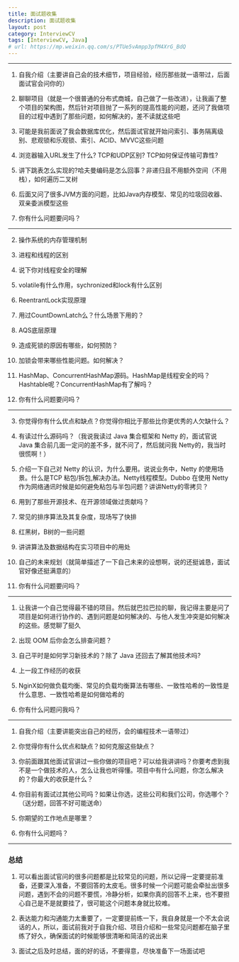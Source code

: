 ```yaml
---
title: 面试题收集
description: 面试题收集
layout: post
category: InterviewCV
tags: [InterviewCV, Java]
# url: https://mp.weixin.qq.com/s/PTUe5vAmpp3pfM4XrG_BdQ
---
```


-----

1. 自我介绍（主要讲自己会的技术细节，项目经验，经历那些就一语带过，后面面试官会问你的）
    
2. 聊聊项目（就是一个很普通的分布式商城，自己做了一些改进），让我画了整个项目的架构图，然后针对项目抛了一系列的提高性能的问题，还问了我做项目的过程中遇到了那些问题，如何解决的，差不读就这些吧
    
3. 可能是我前面说了我会数据库优化，然后面试官就开始问索引、事务隔离级别、悲观锁和乐观锁、索引、ACID、MVVC这些问题
    
4. 浏览器输入URL发生了什么? TCP和UDP区别? TCP如何保证传输可靠性?
    
5. 讲下跳表怎么实现的?哈夫曼编码是怎么回事？非递归且不用额外空间（不用栈），如何遍历二叉树
    
6. 后面又问了很多JVM方面的问题，比如Java内存模型、常见的垃圾回收器、双亲委派模型这些
    
7. 你有什么问题要问吗？

-----

2. 操作系统的内存管理机制
    
3. 进程和线程的区别
    
4. 说下你对线程安全的理解
    
5. volatile有什么作用，sychronized和lock有什么区别
    
6. ReentrantLock实现原理
    
7. 用过CountDownLatch么？什么场景下用的？
    
8. AQS底层原理
    
9. 造成死锁的原因有哪些，如何预防？
    
10. 加锁会带来哪些性能问题。如何解决？
    
11. HashMap、ConcurrentHashMap源码。HashMap是线程安全的吗？Hashtable呢？ConcurrentHashMap有了解吗？
    
13. 你有什么问题要问吗？
    
-----
    
3. 你觉得你有什么优点和缺点？你觉得你相比于那些比你更优秀的人欠缺什么？
    
4. 有读过什么源码吗？（我说我读过 Java 集合框架和 Netty 的，面试官说 Java 集合前几面一定问的差不多，就不问了，然后就问我 Netty的，我当时很慌啊！）
    
5. 介绍一下自己对 Netty 的认识，为什么要用。说说业务中，Netty 的使用场景。什么是TCP 粘包/拆包,解决办法。Netty线程模型。Dubbo 在使用 Netty 作为网络通讯时候是如何避免粘包与半包问题？讲讲Netty的零拷贝？
    
6. 用到了那些开源技术、在开源领域做过贡献吗？
    
7. 常见的排序算法及其复杂度，现场写了快排
    
8. 红黑树，B树的一些问题
    
9. 讲讲算法及数据结构在实习项目中的用处
    
10. 自己的未来规划（就简单描述了一下自己未来的设想啊，说的还挺诚恳，面试官好像还挺满意的）
    
11. 你有什么问题要问吗？
    
-----

1. 让我讲一个自己觉得最不错的项目。然后就巴拉巴拉的聊，我记得主要是问了项目是如何进行协作的、遇到问题是如何解决的、与他人发生冲突是如何解决的这些。感觉聊了挺久
    
2. 出现 OOM 后你会怎么排查问题？
    
3. 自己平时是如何学习新技术的？除了 Java 还回去了解其他技术吗?
    
4. 上一段工作经历的收获
    
5. NginX如何做负载均衡、常见的负载均衡算法有哪些、一致性哈希的一致性是什么意思、一致性哈希是如何做哈希的
    
6. 你有什么问题问我吗？
    
-----

1. 自我介绍（主要讲能突出自己的经历，会的编程技术一语带过）
    
2. 你觉得你有什么优点和缺点？如何克服这些缺点？
    
4. 你前面跟其他面试官讲过一些你做的项目吧？可以给我讲讲吗？你要考虑到我不是一个做技术的人，怎么让我也听得懂。项目中有什么问题，你怎么解决的？你最大的收获是什么？
    
5. 你目前有面试过其他公司吗？如果让你选，这些公司和我们公司，你选哪个？（送分题，回答不好可能送命）
    
6. 你期望的工作地点是哪里？
    
7. 你有什么问题吗？

-----

### 总结

1. 可以看出面试官问的很多问题都是比较常见的问题，所以记得一定要提前准备，还要深入准备，不要回答的太皮毛。很多时候一个问题可能会牵扯出很多问题，遇到不会的问题不要慌，冷静分析，如果你真的回答不上来，也不要担心自己是不是就要挂了，很可能这个问题本身就比较难。
    
2. 表达能力和沟通能力太重要了，一定要提前练一下，我自身就是一个不太会说话的人，所以，面试前我对于自我介绍、项目介绍和一些常见问题都在脑子里练了好久，确保面试的时候能够很清晰和简洁的说出来
    
4. 面试之后及时总结，面的好的话，不要得意，尽快准备下一场面试吧
